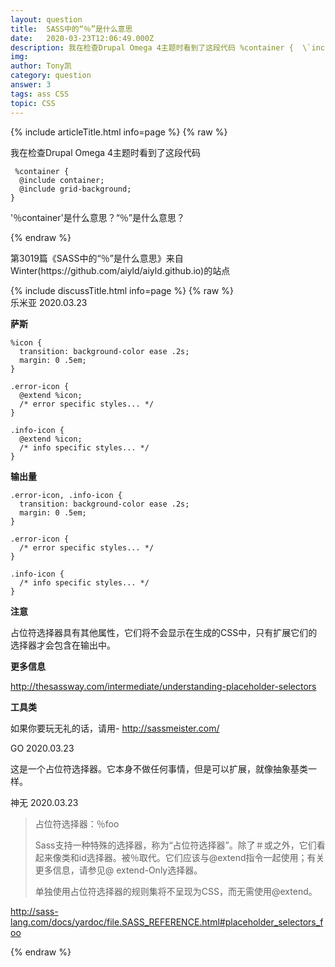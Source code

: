 ```yaml
---
layout: question
title:  SASS中的“％”是什么意思
date:   2020-03-23T12:06:49.000Z
description: 我在检查Drupal Omega 4主题时看到了这段代码 %container {  \`include container;  \`include ...
img: 
author: Tony凯
category: question
answer: 3
tags: ass CSS
topic: CSS
---
```

<div class="article-root">
  <div class="article">
    {% include articleTitle.html info=page %}
    {% raw %}
    <div class="article-content"><p><font style="vertical-align: inherit;"><font style="vertical-align: inherit;">我在检查Drupal Omega 4主题时看到了这段代码</font></font></p>

<pre><code> %container {<font></font>
  @include container;<font></font>
  @include grid-background;<font></font>
}<font></font>
</code></pre>

<p><font style="vertical-align: inherit;"><font style="vertical-align: inherit;">'％container'是什么意思？</font><font style="vertical-align: inherit;">“％”是什么意思？</font></font></p></div>
    {% endraw %}
  </div>
  <p class="winter_mark">第3019篇《SASS中的“％”是什么意思》来自Winter(https://github.com/aiyld/aiyld.github.io)的站点</p>
  <div class="discuss-wrapper">
    {% include discussTitle.html info=page %}
    {% raw %}
    <div class="discuss-item">
        <div class="discuss-parent">
          <div class="discuss-meta">
            <span class="discuss-user">乐米亚</span>
            <span class="discuss-time">2020.03.23</span>
          </div>
          <div class="discuss-comment"><p><strong><font style="vertical-align: inherit;"><font style="vertical-align: inherit;">萨斯</font></font></strong></p>

<pre><code>%icon {<font></font>
  transition: background-color ease .2s;<font></font>
  margin: 0 .5em;<font></font>
}<font></font>
<font></font>
.error-icon {<font></font>
  @extend %icon;<font></font>
  /* error specific styles... */<font></font>
}<font></font>
<font></font>
.info-icon {<font></font>
  @extend %icon;<font></font>
  /* info specific styles... */<font></font>
}<font></font>
</code></pre>

<p><strong><font style="vertical-align: inherit;"><font style="vertical-align: inherit;">输出量</font></font></strong></p>

<pre><code>.error-icon, .info-icon {<font></font>
  transition: background-color ease .2s;<font></font>
  margin: 0 .5em;<font></font>
}<font></font>
<font></font>
.error-icon {<font></font>
  /* error specific styles... */<font></font>
}<font></font>
<font></font>
.info-icon {<font></font>
  /* info specific styles... */<font></font>
}<font></font>
</code></pre>

<p><strong><font style="vertical-align: inherit;"><font style="vertical-align: inherit;">注意</font></font></strong></p>

<p><font style="vertical-align: inherit;"><font style="vertical-align: inherit;">占位符选择器具有其他属性，它们将不会显示在生成的CSS中，只有扩展它们的选择器才会包含在输出中。</font></font></p>

<p><strong><font style="vertical-align: inherit;"><font style="vertical-align: inherit;">更多信息</font></font></strong></p>

<p><a href="http://thesassway.com/intermediate/understanding-placeholder-selectors" rel="noreferrer"><font style="vertical-align: inherit;"><font style="vertical-align: inherit;">http://thesassway.com/intermediate/understanding-placeholder-selectors</font></font></a></p>

<p><strong><font style="vertical-align: inherit;"><font style="vertical-align: inherit;">工具类</font></font></strong></p>

<p><font style="vertical-align: inherit;"><font style="vertical-align: inherit;">如果你要玩无礼的话，请用- </font></font><a href="http://sassmeister.com/" rel="noreferrer"><font style="vertical-align: inherit;"><font style="vertical-align: inherit;">http://sassmeister.com/</font></font></a></p></div>
        </div></div><div class="discuss-item">
        <div class="discuss-parent">
          <div class="discuss-meta">
            <span class="discuss-user">GO</span>
            <span class="discuss-time">2020.03.23</span>
          </div>
          <div class="discuss-comment"><p><font style="vertical-align: inherit;"><font style="vertical-align: inherit;">这是一个占位符选择器。</font><font style="vertical-align: inherit;">它本身不做任何事情，但是可以扩展，就像抽象基类一样。</font></font></p></div>
        </div></div><div class="discuss-item">
        <div class="discuss-parent">
          <div class="discuss-meta">
            <span class="discuss-user">神无</span>
            <span class="discuss-time">2020.03.23</span>
          </div>
          <div class="discuss-comment"><blockquote>
  <p><font style="vertical-align: inherit;"><font style="vertical-align: inherit;">占位符选择器：％foo</font></font></p>
  
  <p><font style="vertical-align: inherit;"><font style="vertical-align: inherit;">Sass支持一种特殊的选择器，称为“占位符选择器”。</font><font style="vertical-align: inherit;">除了＃或之外，它们看起来像类和id选择器。</font><font style="vertical-align: inherit;">被％取代。</font><font style="vertical-align: inherit;">它们应该与@extend指令一起使用；</font><font style="vertical-align: inherit;">有关更多信息，请参见@ extend-Only选择器。</font></font></p>
  
  <p><font style="vertical-align: inherit;"><font style="vertical-align: inherit;">单独使用占位符选择器的规则集将不呈现为CSS，而无需使用@extend。</font></font></p>
</blockquote>

<p><a href="http://sass-lang.com/docs/yardoc/file.SASS_REFERENCE.html#placeholder_selectors_foo" rel="noreferrer"><font style="vertical-align: inherit;"><font style="vertical-align: inherit;">http://sass-lang.com/docs/yardoc/file.SASS_REFERENCE.html#placeholder_selectors_foo</font></font></a></p></div>
        </div></div>
    {% endraw %}
  </div>
<div>

